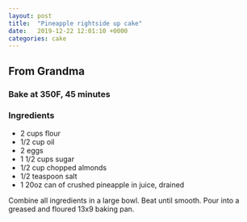 ```yaml
---
layout: post
title:  "Pineapple rightside up cake"
date:   2019-12-22 12:01:10 +0000
categories: cake
---
```


## From Grandma
### Bake at 350F, 45 minutes
### Ingredients
* 2 cups flour
* 1/2 cup oil
* 2 eggs
* 1 1/2 cups sugar
* 1/2 cup chopped almonds
* 1/2 teaspoon salt
* 1 20oz can of crushed pineapple in juice, drained


Combine all ingredients in a large bowl. Beat until smooth. Pour into a greased and floured 13x9 baking pan.

